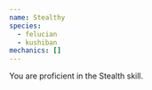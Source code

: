 ```yaml
---
name: Stealthy
species:
  - felucian
  - kushiban
mechanics: []
---
```

You are proficient in the Stealth skill.
